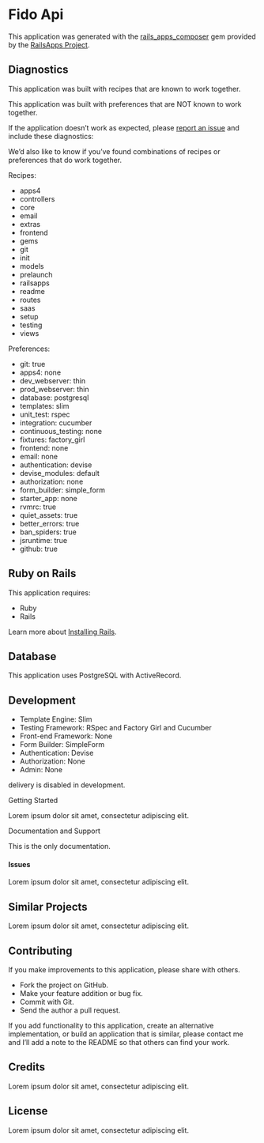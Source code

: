 Fido Api
=========

This application was generated with the [rails_apps_composer](https://github.com/RailsApps/rails_apps_composer) gem
provided by the [RailsApps Project](http://railsapps.github.io/).

Diagnostics
-

This application was built with recipes that are known to work together.

This application was built with preferences that are NOT known to work
together.

If the application doesn’t work as expected, please [report an issue](https://github.com/RailsApps/rails_apps_composer/issues)
and include these diagnostics:

We’d also like to know if you’ve found combinations of recipes or
preferences that do work together.

Recipes:

* apps4
* controllers
* core
* email
* extras
* frontend
* gems
* git
* init
* models
* prelaunch
* railsapps
* readme
* routes
* saas
* setup
* testing
* views

Preferences:

* git: true
* apps4: none
* dev_webserver: thin
* prod_webserver: thin
* database: postgresql
* templates: slim
* unit_test: rspec
* integration: cucumber
* continuous_testing: none
* fixtures: factory_girl
* frontend: none
* email: none
* authentication: devise
* devise_modules: default
* authorization: none
* form_builder: simple_form
* starter_app: none
* rvmrc: true
* quiet_assets: true
* better_errors: true
* ban_spiders: true
* jsruntime: true
* github: true

Ruby on Rails
---

This application requires:

-   Ruby
-   Rails

Learn more about [Installing Rails](http://railsapps.github.io/installing-rails.html).

Database
---

This application uses PostgreSQL with ActiveRecord.

Development
-

-   Template Engine: Slim
-   Testing Framework: RSpec and Factory Girl and Cucumber
-   Front-end Framework: None
-   Form Builder: SimpleForm
-   Authentication: Devise
-   Authorization: None
-   Admin: None






 delivery is disabled in development.

Getting Started


Lorem ipsum dolor sit amet, consectetur adipiscing elit.

Documentation and Support


This is the only documentation.

#### Issues

Lorem ipsum dolor sit amet, consectetur adipiscing elit.

Similar Projects
-

Lorem ipsum dolor sit amet, consectetur adipiscing elit.

Contributing
--

If you make improvements to this application, please share with others.

-   Fork the project on GitHub.
-   Make your feature addition or bug fix.
-   Commit with Git.
-   Send the author a pull request.

If you add functionality to this application, create an alternative
implementation, or build an application that is similar, please contact
me and I’ll add a note to the README so that others can find your work.

Credits
--

Lorem ipsum dolor sit amet, consectetur adipiscing elit.

License
--

Lorem ipsum dolor sit amet, consectetur adipiscing elit.
